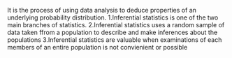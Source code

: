 It is the process of using data analysis to deduce properties of an underlying probability distribution.
1.Inferential statistics is one of the two main branches of statistics.
2.Inferential statistics uses a random sample of data taken ffrom a population to describe and make inferences about the populations
3.Inferential statistics are valuable when examinations of each members of an entire population is not convienient or possible
